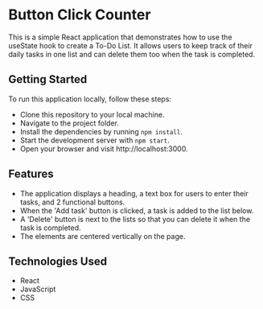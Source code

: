 # Button Click Counter

This is a simple React application that demonstrates how to use the useState hook to create a To-Do List. It allows users to keep track of their daily tasks in one list and can delete them too when the task is completed.

## Getting Started

To run this application locally, follow these steps:

- Clone this repository to your local machine.
- Navigate to the project folder.
- Install the dependencies by running `npm install`.
- Start the development server with `npm start`.
- Open your browser and visit http://localhost:3000.

## Features

- The application displays a heading, a text box for users to enter their tasks, and 2 functional buttons.
- When the 'Add task' button is clicked, a task is added to the list below.
- A 'Delete' button is next to the lists so that you can delete it when the task is completed.
- The elements are centered vertically on the page.

## Technologies Used

- React
- JavaScript
- CSS

